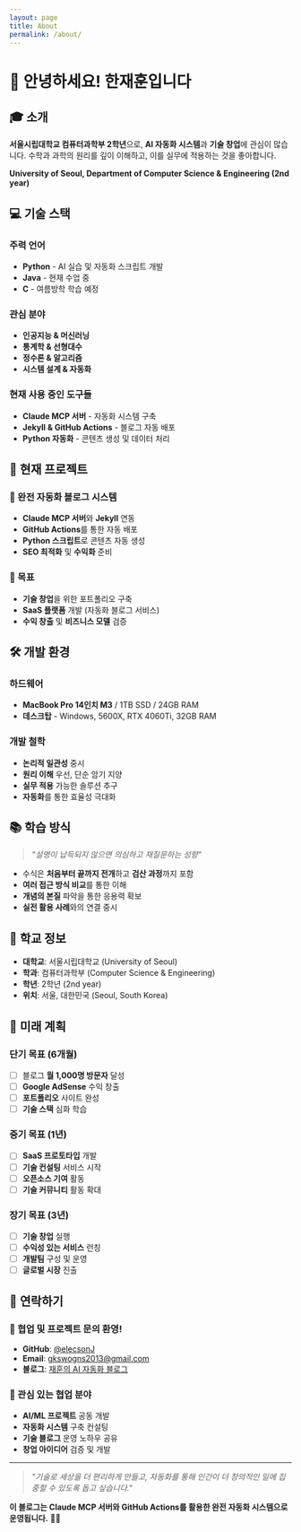 ```yaml
---
layout: page
title: About
permalink: /about/
---
```


# 👋 안녕하세요! 한재훈입니다

## 🎓 소개

**서울시립대학교 컴퓨터과학부 2학년**으로, **AI 자동화 시스템**과 **기술 창업**에 관심이 많습니다. 수학과 과학의 원리를 깊이 이해하고, 이를 실무에 적용하는 것을 좋아합니다.

**University of Seoul, Department of Computer Science & Engineering (2nd year)**

## 💻 기술 스택

### 주력 언어
- **Python** - AI 실습 및 자동화 스크립트 개발
- **Java** - 현재 수업 중
- **C** - 여름방학 학습 예정

### 관심 분야
- **인공지능 & 머신러닝**
- **통계학 & 선형대수**
- **정수론 & 알고리즘**
- **시스템 설계 & 자동화**

### 현재 사용 중인 도구들
- **Claude MCP 서버** - 자동화 시스템 구축
- **Jekyll & GitHub Actions** - 블로그 자동 배포
- **Python 자동화** - 콘텐츠 생성 및 데이터 처리

## 🚀 현재 프로젝트

### 🤖 완전 자동화 블로그 시스템
- **Claude MCP 서버**와 **Jekyll** 연동
- **GitHub Actions**를 통한 자동 배포
- **Python 스크립트**로 콘텐츠 자동 생성
- **SEO 최적화** 및 **수익화** 준비

### 🎯 목표
- **기술 창업**을 위한 포트폴리오 구축
- **SaaS 플랫폼** 개발 (자동화 블로그 서비스)
- **수익 창출** 및 **비즈니스 모델** 검증

## 🛠 개발 환경

### 하드웨어
- **MacBook Pro 14인치 M3** / 1TB SSD / 24GB RAM
- **데스크탑** - Windows, 5600X, RTX 4060Ti, 32GB RAM

### 개발 철학
- **논리적 일관성** 중시
- **원리 이해** 우선, 단순 암기 지양
- **실무 적용** 가능한 솔루션 추구
- **자동화**를 통한 효율성 극대화

## 📚 학습 방식

> *"설명이 납득되지 않으면 의심하고 재질문하는 성향"*

- 수식은 **처음부터 끝까지 전개**하고 **검산 과정**까지 포함
- **여러 접근 방식 비교**를 통한 이해
- **개념의 본질** 파악을 통한 응용력 확보
- **실전 활용 사례**와의 연결 중시

## 🏫 학교 정보

- **대학교**: 서울시립대학교 (University of Seoul)
- **학과**: 컴퓨터과학부 (Computer Science & Engineering)
- **학년**: 2학년 (2nd year)
- **위치**: 서울, 대한민국 (Seoul, South Korea)

## 🎯 미래 계획

### 단기 목표 (6개월)
- [ ] 블로그 **월 1,000명 방문자** 달성
- [ ] **Google AdSense** 수익 창출
- [ ] **포트폴리오** 사이트 완성
- [ ] **기술 스택** 심화 학습

### 중기 목표 (1년)
- [ ] **SaaS 프로토타입** 개발
- [ ] **기술 컨설팅** 서비스 시작
- [ ] **오픈소스 기여** 활동
- [ ] **기술 커뮤니티** 활동 확대

### 장기 목표 (3년)
- [ ] **기술 창업** 실행
- [ ] **수익성 있는 서비스** 런칭
- [ ] **개발팀** 구성 및 운영
- [ ] **글로벌 시장** 진출

## 🤝 연락하기

### 💬 협업 및 프로젝트 문의 환영!

- **GitHub**: [@elecsonJ](https://github.com/elecsonJ)
- **Email**: [gkswogns2013@gmail.com](mailto:gkswogns2013@gmail.com)
- **블로그**: [재훈의 AI 자동화 블로그](https://elecsonj.github.io/my-jekyll-blog)

### 🔗 관심 있는 협업 분야
- **AI/ML 프로젝트** 공동 개발
- **자동화 시스템** 구축 컨설팅
- **기술 블로그** 운영 노하우 공유
- **창업 아이디어** 검증 및 개발

---

> *"기술로 세상을 더 편리하게 만들고, 자동화를 통해 인간이 더 창의적인 일에 집중할 수 있도록 돕고 싶습니다."*

**이 블로그는 Claude MCP 서버와 GitHub Actions를 활용한 완전 자동화 시스템으로 운영됩니다.** 🤖✨
